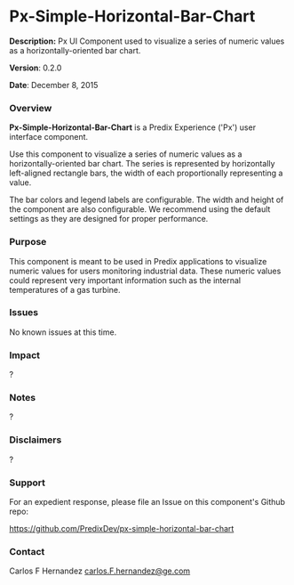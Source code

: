 # Px-Simple-Horizontal-Bar-Chart

**Description:** Px UI Component used to visualize a series of numeric values as a horizontally-oriented bar chart.

**Version**: 0.2.0

**Date**: December 8, 2015

### Overview

**Px-Simple-Horizontal-Bar-Chart** is a Predix Experience ('Px') user interface component.

Use this component to visualize a series of numeric values as a horizontally-oriented bar chart. The series is represented by horizontally left-aligned rectangle bars, the width of each proportionally representing a value.

The bar colors and legend labels are configurable. The width and height of the component are also configurable. We recommend using the default settings as they are designed for proper performance.

### Purpose

This component is meant to be used in Predix applications to visualize numeric values for users monitoring industrial data. These numeric values could represent very important information such as the internal temperatures of a gas turbine.

### Issues

No known issues at this time.

### Impact

?

### Notes

?

### Disclaimers

?

### Support

For an expedient response, please file an Issue on this component's Github repo:

https://github.com/PredixDev/px-simple-horizontal-bar-chart

### Contact

Carlos F Hernandez <carlos.F.hernandez@ge.com>
